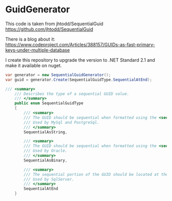 # GuidGenerator

This code is taken from jhtodd/SequentialGuid 
https://github.com/jhtodd/SequentialGuid

There is a blog about it:
https://www.codeproject.com/Articles/388157/GUIDs-as-fast-primary-keys-under-multiple-database

I create this repository to upgrade the version to .NET Standard 2.1 and make it available on nuget.

``` C#
var generator = new SequentialGuidGenerator();
var guid = generator.Create(SequentialGuidType.SequentialAtEnd);
```

``` C#
/// <summary>
    /// Describes the type of a sequential GUID value.
    /// </summary>
    public enum SequentialGuidType
    {
        /// <summary>
        /// The GUID should be sequential when formatted using the <see cref="Guid.ToString()" /> method.
        /// Used by MySql and PostgreSql.
        /// </summary>
        SequentialAsString,

        /// <summary>
        /// The GUID should be sequential when formatted using the <see cref="Guid.ToByteArray" /> method.
        /// Used by Oracle.
        /// </summary>
        SequentialAsBinary,

        /// <summary>
        /// The sequential portion of the GUID should be located at the end of the Data4 block.
        /// Used by SqlServer.
        /// </summary>
        SequentialAtEnd
    }
```
